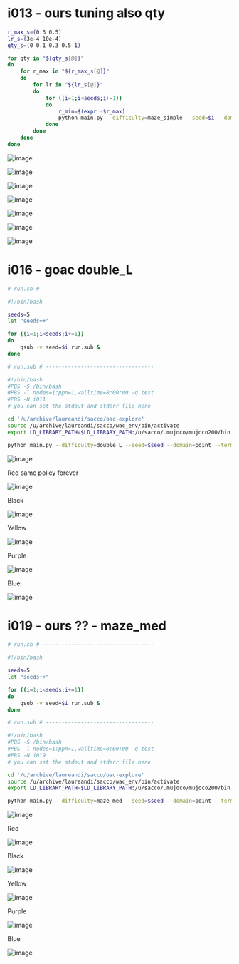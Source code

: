 
# i013 - ours tuning also qty

```sh
r_max_s=(0.3 0.5)
lr_s=(3e-4 10e-4)
qty_s=(0 0.1 0.3 0.5 1)

for qty in "${qty_s[@]}"
do
	for r_max in "${r_max_s[@]}"
	do
		for lr in "${lr_s[@]}" 
		do
			for ((i=1;i<seeds;i+=1))
			do
				r_min=$(expr -$r_max)
				python main.py --difficulty=maze_simple --seed=$i --domain=point --terminal --clip_state --alg=g-oac --delta=0.9 --mean_update --max_path_length=300 --num_layers=2 --layer_size=256 --batch_size=256 --expl_policy_std=0.05 --policy_activation=LeakyReLU --qf_lr=$lr --std_lr=$lr --policy_lr=$lr --expl_policy_lr=$lr --r_min=$r_min --r_max=$r_max --prv_std_qty=$qty --dont_use_target_std --prv_std_weight=1 --replay_buffer_size=1e6 --snapshot_mode=none --save_heatmap --epochs=300 --no_gpu --suffix=i013/qty-"${qty}"_r-"${r_max}"_lr"${lr}" &
			done 
		done
	done
done
```

![image](/data/point/i013/i013-plot_0.3.png)

![image](/data/point/i013/i013-plot_0.5.png)

![image](/data/point/i013/qty-0.3_r-0.5_lr10e-4/qty-0.3_r-0.5_lr10e-4-plot-sep.png)

![image](/data/point/i013/qty-0.3_r-0.5_lr10e-4/s1/heatmaps/hm_299.png)

![image](/data/point/i013/qty-0.3_r-0.5_lr10e-4/s2/heatmaps/hm_299.png)

![image](/data/point/i013/qty-0.3_r-0.5_lr10e-4/s3/heatmaps/hm_299.png)

![image](/data/point/i013/qty-0.3_r-0.5_lr10e-4/s4/heatmaps/hm_299.png)

# i016 - goac double_L

```sh
# run.sh # -----------------------------------

#!/bin/bash

seeds=5
let "seeds++"

for ((i=1;i<seeds;i+=1))
do
	qsub -v seed=$i run.sub &
done 

# run.sub # ----------------------------------

#!/bin/bash
#PBS -S /bin/bash
#PBS -l nodes=1:ppn=1,walltime=8:00:00 -q test
#PBS -N i011
# you can set the stdout and stderr file here

cd '/u/archive/laureandi/sacco/oac-explore'
source /u/archive/laureandi/sacco/wac_env/bin/activate
export LD_LIBRARY_PATH=$LD_LIBRARY_PATH:/u/sacco/.mujoco/mujoco200/bin

python main.py --difficulty=double_L --seed=$seed --domain=point --terminal --clip_state --alg=g-oac --delta=0.9 --mean_update --max_path_length=300 --num_layers=2 --layer_size=256 --batch_size=256 --expl_policy_std=0.05 --policy_activation=LeakyReLU --qf_lr=1e-3 --std_lr=1e-3 --policy_lr=1e-3 --expl_policy_lr=1e-3 --r_min=-0.5 --r_max=0.5 --prv_std_qty=0.3 --dont_use_target_std --prv_std_weight=1 --replay_buffer_size=1e6 --snapshot_mode=none --save_heatmap --epochs=300 --no_gpu --suffix=i016 > ./data/i016s"${seed}".log 2>&1
```

![image](/data/point/i016/i016-plot-sep.png)

Red same policy forever

![image](/data/point/i016/s1/heatmaps/hm_298.png)

Black

![image](/data/point/i016/s2/heatmaps/hm_298.png)

Yellow

![image](/data/point/i016/s3/heatmaps/hm_298.png)

Purple 

![image](/data/point/i016/s4/heatmaps/hm_298.png)


Blue

![image](/data/point/i016/s5/heatmaps/hm_298.png)

# i019 - ours ?? - maze_med

```sh
# run.sh # -----------------------------------

#!/bin/bash

seeds=5
let "seeds++"

for ((i=1;i<seeds;i+=1))
do
	qsub -v seed=$i run.sub &
done 

# run.sub # ----------------------------------

#!/bin/bash
#PBS -S /bin/bash
#PBS -l nodes=1:ppn=1,walltime=8:00:00 -q test
#PBS -N i019
# you can set the stdout and stderr file here

cd '/u/archive/laureandi/sacco/oac-explore'
source /u/archive/laureandi/sacco/wac_env/bin/activate
export LD_LIBRARY_PATH=$LD_LIBRARY_PATH:/u/sacco/.mujoco/mujoco200/bin

python main.py --difficulty=maze_med --seed=$seed --domain=point --terminal --clip_state --alg=g-oac --delta=0.9 --mean_update --max_path_length=300 --num_layers=2 --layer_size=256 --batch_size=256 --expl_policy_std=0.05 --policy_activation=LeakyReLU --qf_lr=1e-3 --std_lr=1e-3 --policy_lr=1e-3 --expl_policy_lr=1e-3 --r_min=-0.5 --r_max=0.5 --prv_std_qty=0.3 --dont_use_target_std --prv_std_weight=1 --replay_buffer_size=1e6 --snapshot_mode=none --save_heatmap --epochs=300 --no_gpu --suffix=i019 > ./data/i019s"${seed}".log 2>&1
```

![image](/data/point/i019/i019-plot-sep.png)

Red

![image](/data/point/i019/s1/heatmaps/hm_298.png)

Black

![image](/data/point/i019/s2/heatmaps/hm_298.png)

Yellow

![image](/data/point/i019/s3/heatmaps/hm_298.png)

Purple 

![image](/data/point/i019/s4/heatmaps/hm_298.png)

Blue

![image](/data/point/i019/s5/heatmaps/hm_298.png)


